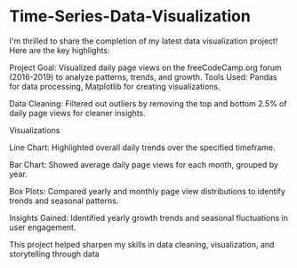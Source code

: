 # Time-Series-Data-Visualization
I'm thrilled to share the completion of my latest data visualization project! Here are the key highlights:

Project Goal: Visualized daily page views on the freeCodeCamp.org forum (2016-2019) to analyze patterns, trends, and growth.
Tools Used: Pandas for data processing, Matplotlib for creating visualizations.

Data Cleaning: Filtered out outliers by removing the top and bottom 2.5% of daily page views for cleaner insights.

Visualizations 

Line Chart: Highlighted overall daily trends over the specified timeframe.

Bar Chart: Showed average daily page views for each month, grouped by year.

Box Plots: Compared yearly and monthly page view distributions to identify trends and seasonal patterns.

Insights Gained: Identified yearly growth trends and seasonal fluctuations in user engagement.

This project helped sharpen my skills in data cleaning, visualization, and storytelling through data
